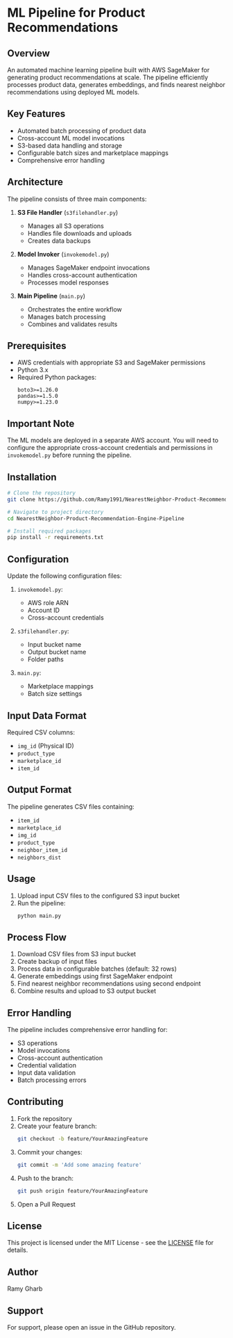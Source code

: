 # ML Pipeline for Product Recommendations

## Overview
An automated machine learning pipeline built with AWS SageMaker for generating product recommendations at scale. The pipeline efficiently processes product data, generates embeddings, and finds nearest neighbor recommendations using deployed ML models.

## Key Features
- Automated batch processing of product data
- Cross-account ML model invocations
- S3-based data handling and storage
- Configurable batch sizes and marketplace mappings
- Comprehensive error handling

## Architecture
The pipeline consists of three main components:

1. **S3 File Handler** (`s3filehandler.py`)
   - Manages all S3 operations
   - Handles file downloads and uploads
   - Creates data backups

2. **Model Invoker** (`invokemodel.py`)
   - Manages SageMaker endpoint invocations
   - Handles cross-account authentication
   - Processes model responses

3. **Main Pipeline** (`main.py`)
   - Orchestrates the entire workflow
   - Manages batch processing
   - Combines and validates results

## Prerequisites
- AWS credentials with appropriate S3 and SageMaker permissions
- Python 3.x
- Required Python packages:
  ```
  boto3>=1.26.0
  pandas>=1.5.0
  numpy>=1.23.0
  ```

## Important Note
The ML models are deployed in a separate AWS account. You will need to configure the appropriate cross-account credentials and permissions in `invokemodel.py` before running the pipeline.

## Installation
```bash
# Clone the repository
git clone https://github.com/Ramy1991/NearestNeighbor-Product-Recommendation-Engine-Pipeline.git

# Navigate to project directory
cd NearestNeighbor-Product-Recommendation-Engine-Pipeline

# Install required packages
pip install -r requirements.txt
```

## Configuration
Update the following configuration files:

1. `invokemodel.py`:
   - AWS role ARN
   - Account ID
   - Cross-account credentials

2. `s3filehandler.py`:
   - Input bucket name
   - Output bucket name
   - Folder paths

3. `main.py`:
   - Marketplace mappings
   - Batch size settings

## Input Data Format
Required CSV columns:
- `img_id` (Physical ID)
- `product_type`
- `marketplace_id`
- `item_id`

## Output Format
The pipeline generates CSV files containing:
- `item_id`
- `marketplace_id`
- `img_id`
- `product_type`
- `neighbor_item_id`
- `neighbors_dist`

## Usage
1. Upload input CSV files to the configured S3 input bucket
2. Run the pipeline:
   ```bash
   python main.py
   ```

## Process Flow
1. Download CSV files from S3 input bucket
2. Create backup of input files
3. Process data in configurable batches (default: 32 rows)
4. Generate embeddings using first SageMaker endpoint
5. Find nearest neighbor recommendations using second endpoint
6. Combine results and upload to S3 output bucket

## Error Handling
The pipeline includes comprehensive error handling for:
- S3 operations
- Model invocations
- Cross-account authentication
- Credential validation
- Input data validation
- Batch processing errors

## Contributing
1. Fork the repository
2. Create your feature branch:
   ```bash
   git checkout -b feature/YourAmazingFeature
   ```
3. Commit your changes:
   ```bash
   git commit -m 'Add some amazing feature'
   ```
4. Push to the branch:
   ```bash
   git push origin feature/YourAmazingFeature
   ```
5. Open a Pull Request

## License
This project is licensed under the MIT License - see the [LICENSE](LICENSE) file for details.

## Author
Ramy Gharb

## Support
For support, please open an issue in the GitHub repository.
